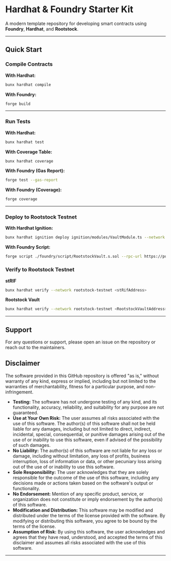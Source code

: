 # Hardhat & Foundry Starter Kit

A modern template repository for developing smart contracts using **Foundry**, **Hardhat**, and **Rootstock**.

---

## Quick Start

### Compile Contracts

**With Hardhat:**

```bash
bunx hardhat compile
```

**With Foundry:**

```bash
forge build
```

---

### Run Tests

**With Hardhat:**

```bash
bunx hardhat test
```

**With Coverage Table:**

```bash
bunx hardhat coverage
```

**With Foundry (Gas Report):**

```bash
forge test --gas-report
```

**With Foundry (Coverage):**

```bash
forge coverage
```

---

### Deploy to Rootstock Testnet

**With Hardhat Ignition:**

```bash
bunx hardhat ignition deploy ignition/modules/VaultModule.ts --network rootstock-testnet
```

**With Foundry Script:**

```bash
forge script ./foundry/script/RootstockVault.s.sol --rpc-url https://public-node.testnet.rsk.co --broadcast 
```

### Verify to Rootstock Testnet

**stRIF**

```bash
bunx hardhat verify --network rootstock-testnet <stRifAddress>
```

**Rootstock Vault**

```bash
bunx hardhat verify --network rootstock-testnet <RootstockVaultAddress> <stRifAddress>
```

---

## Support

For any questions or support, please open an issue on the repository or reach out to the maintainers.

## Disclaimer

The software provided in this GitHub repository is offered "as is," without warranty of any kind, express or implied, including but not limited to the warranties of merchantability, fitness for a particular purpose, and non-infringement.

- **Testing:** The software has not undergone testing of any kind, and its functionality, accuracy, reliability, and suitability for any purpose are not guaranteed.
- **Use at Your Own Risk:** The user assumes all risks associated with the use of this software. The author(s) of this software shall not be held liable for any damages, including but not limited to direct, indirect, incidental, special, consequential, or punitive damages arising out of the use of or inability to use this software, even if advised of the possibility of such damages.
- **No Liability:** The author(s) of this software are not liable for any loss or damage, including without limitation, any loss of profits, business interruption, loss of information or data, or other pecuniary loss arising out of the use of or inability to use this software.
- **Sole Responsibility:** The user acknowledges that they are solely responsible for the outcome of the use of this software, including any decisions made or actions taken based on the software's output or functionality.
- **No Endorsement:** Mention of any specific product, service, or organization does not constitute or imply endorsement by the author(s) of this software.
- **Modification and Distribution:** This software may be modified and distributed under the terms of the license provided with the software. By modifying or distributing this software, you agree to be bound by the terms of the license.
- **Assumption of Risk:** By using this software, the user acknowledges and agrees that they have read, understood, and accepted the terms of this disclaimer and assumes all risks associated with the use of this software.

---
